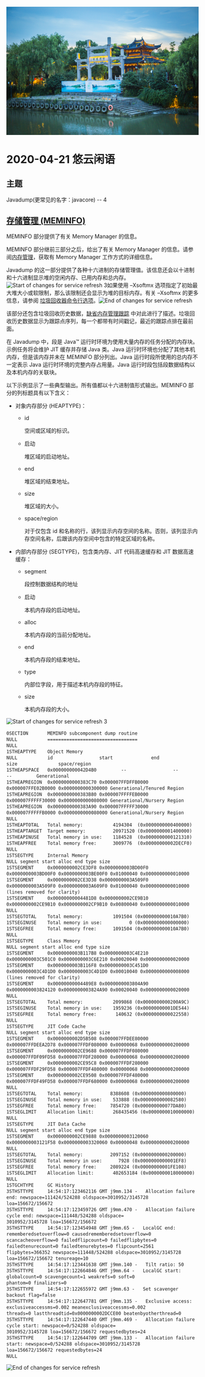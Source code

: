 ![悠云闲语](idlecloudspeak-cover.jpg)

# 2020-04-21 悠云闲语

## 主题

Javadump(更常见的名字：javacore) -- 4

## [存储管理 (MEMINFO)](https://www.ibm.com/support/knowledgecenter/zh/SSYKE2_7.0.0/com.ibm.java.aix.70.doc/diag/tools/javadump_tags_meminfo.html)

MEMINFO 部分提供了有关 Memory Manager 的信息。

MEMINFO 部分继前三部分之后，给出了有关 Memory Manager 的信息。请参阅[内存管理](https://www.ibm.com/support/knowledgecenter/zh/SSYKE2_7.0.0/com.ibm.java.aix.70.doc/diag/understanding/memory_management.html?view=kc#memory_management)，获取有 Memory Manager 工作方式的详细信息。

Javadump 的这一部分提供了各种十六进制的存储管理值。该信息还会以十进制和十六进制显示堆的空闲内存、已用内存和总内存。![Start of changes for service refresh 3](https://www.ibm.com/support/knowledgecenter/zh/SSYKE2_7.0.0/com.ibm.java.aix.70.doc/settings/images/ng_SR3.gif)如果使用 –Xsoftmx 选项指定了初始最大堆大小或软限制，那么该限制还会显示为堆的目标内存。有关 –Xsoftmx 的更多信息，请参阅 [垃圾回收器命令行选项](https://www.ibm.com/support/knowledgecenter/zh/SSYKE2_7.0.0/com.ibm.java.aix.70.doc/diag/appendixes/cmdline/commands_gc.html?view=kc)。![End of changes for service refresh](https://www.ibm.com/support/knowledgecenter/zh/SSYKE2_7.0.0/com.ibm.java.aix.70.doc/settings/images/ng_SRend.gif)

该部分还包含垃圾回收历史数据，[缺省内存管理跟踪](https://www.ibm.com/support/knowledgecenter/zh/SSYKE2_7.0.0/com.ibm.java.aix.70.doc/diag/tools/trace_default.html?view=kc#trace_default__memory) 中对此进行了描述。垃圾回收历史数据显示为跟踪点序列，每一个都带有时间戳记，最近的跟踪点排在最前面。

在 Javadump 中，段是 Java™ 运行时环境为使用大量内存的任务分配的内存块。示例任务将会维护 JIT 缓存并存储 Java 类。Java 运行时环境也分配了其他本机内存，但是该内存并未在 MEMINFO 部分列出。Java 运行时段所使用的总内存不一定表示 Java 运行时环境的完整内存占用量。Java 运行时段包括段数据结构以及本机内存的关联块。

以下示例显示了一些典型输出。所有值都以十六进制值形式输出。MEMINFO 部分的列标题具有以下含义：

- 对象内存部分 (HEAPTYPE)：

  - id

    空间或区域的标识。

  - 启动

    堆区域的启动地址。

  - end

    堆区域的结束地址。

  - size

    堆区域的大小。

  - space/region

    对于仅包含 id 和名称的行，该列显示内存空间的名称。否则，该列显示内存空间名称，后跟该内存空间中包含的特定区域的名称。

- 内部内存部分 (SEGTYPE)，包含类内存、JIT 代码高速缓存和 JIT 数据高速缓存：

  - segment

    段控制数据结构的地址 

  - 启动

    本机内存段的启动地址。

  - alloc

    本机内存段的当前分配地址。

  - end

    本机内存段的结束地址。

  - type

    内部位字段，用于描述本机内存段的特征。

  - size

    本机内存段的大小。

  

![Start of changes for service refresh 3](https://www.ibm.com/support/knowledgecenter/zh/SSYKE2_7.0.0/com.ibm.java.aix.70.doc/settings/images/ng_SR3.gif)

```
0SECTION       MEMINFO subcomponent dump routine
NULL           =================================
NULL            
1STHEAPTYPE    Object Memory
NULL           id                 start              end                size               space/region
1STHEAPSPACE   0x000000000042D4B0         --                 --                 --         Generational
1STHEAPREGION  0x0000000000383C70 0x000007FFDFFB0000 0x000007FFE02B0000 0x0000000000300000 Generational/Tenured Region
1STHEAPREGION  0x0000000000383B80 0x000007FFFFEB0000 0x000007FFFFF30000 0x0000000000080000 Generational/Nursery Region
1STHEAPREGION  0x0000000000383A90 0x000007FFFFF30000 0x000007FFFFFB0000 0x0000000000080000 Generational/Nursery Region
NULL            
1STHEAPTOTAL   Total memory:           4194304  (0x0000000000400000)
1STHEAPTARGET  Target memory:          20971520 (0x0000000001400000)
1STHEAPINUSE   Total memory in use:    1184528  (0x0000000000121310)
1STHEAPFREE    Total memory free:      3009776  (0x00000000002DECF0)
NULL            
1STSEGTYPE     Internal Memory
NULL segment start alloc end type size
1STSEGMENT     0x0000000002CE3DF8 0x0000000003BD00F0 0x0000000003BD00F0 0x0000000003BE00F0 0x01000040 0x0000000000010000
1STSEGMENT     0x0000000002CE3D38 0x0000000003A509F0 0x0000000003A509F0 0x0000000003A609F0 0x01000040 0x0000000000010000
(lines removed for clarity)
1STSEGMENT     0x00000000004481D8 0x0000000002CE9B10 0x0000000002CE9B10 0x0000000002CF9B10 0x00800040 0x0000000000010000
NULL            
1STSEGTOTAL    Total memory:           1091504 (0x000000000010A7B0)
1STSEGINUSE    Total memory in use:          0 (0x0000000000000000)
1STSEGFREE     Total memory free:      1091504 (0x000000000010A7B0)
NULL            
1STSEGTYPE     Class Memory
NULL segment start alloc end type size
1STSEGMENT     0x0000000003B117B8 0x0000000003C4E210 0x0000000003C501C0 0x0000000003C6E210 0x00020040 0x0000000000020000
1STSEGMENT     0x0000000003B116F8 0x0000000003C451D0 0x0000000003C4D1D0 0x0000000003C4D1D0 0x00010040 0x0000000000008000
(lines removed for clarity)
1STSEGMENT     0x00000000004489E8 0x0000000003804A90 0x0000000003824120 0x0000000003824A90 0x00020040 0x0000000000020000
NULL            
1STSEGTOTAL    Total memory:           2099868 (0x0000000000200A9C)
1STSEGINUSE    Total memory in use:    1959236 (0x00000000001DE544)
1STSEGFREE     Total memory free:       140632 (0x0000000000022558)
NULL            
1STSEGTYPE     JIT Code Cache
NULL segment start alloc end type size
1STSEGMENT     0x0000000002D5B508 0x000007FFDEE80000 0x000007FFDEEA2D78 0x000007FFDF080000 0x00000068 0x0000000000200000
1STSEGMENT     0x0000000002CE9688 0x000007FFDF080000 0x000007FFDF09FD58 0x000007FFDF280000 0x00000068 0x0000000000200000
1STSEGMENT     0x0000000002CE95C8 0x000007FFDF280000 0x000007FFDF29FD58 0x000007FFDF480000 0x00000068 0x0000000000200000
1STSEGMENT     0x0000000002CE9508 0x000007FFDF480000 0x000007FFDF49FD58 0x000007FFDF680000 0x00000068 0x0000000000200000
NULL            
1STSEGTOTAL    Total memory:          8388608 (0x0000000000800000)
1STSEGINUSE    Total memory in use:    533888 (0x0000000000082580)
1STSEGFREE     Total memory free:     7854720 (0x000000000077DA80)
1STSEGLIMIT    Allocation limit:       268435456 (0x0000000010000000)
NULL            
1STSEGTYPE     JIT Data Cache
NULL segment start alloc end type size
1STSEGMENT     0x0000000002CE9888 0x0000000003120060 0x0000000003121F58 0x0000000003320060 0x00000048 0x0000000000200000
NULL            
1STSEGTOTAL    Total memory:          2097152 (0x0000000000200000)
1STSEGINUSE    Total memory in use:      7928 (0x0000000000001EF8)
1STSEGFREE     Total memory free:     2089224 (0x00000000001FE108)
1STSEGLIMIT    Allocation limit:       402653184 (0x0000000018000000)
NULL            
1STGCHTYPE     GC History  
3STHSTTYPE     14:54:17:123462116 GMT j9mm.134 -   Allocation failure end: newspace=111424/524288 oldspace=3010952/3145728 
loa=156672/156672
3STHSTTYPE     14:54:17:123459726 GMT j9mm.470 -   Allocation failure cycle end: newspace=111448/524288 oldspace=
3010952/3145728 loa=156672/156672
3STHSTTYPE     14:54:17:123454948 GMT j9mm.65 -   LocalGC end: rememberedsetoverflow=0 causedrememberedsetoverflow=0 
scancacheoverflow=0 failedflipcount=0 failedflipbytes=0 failedtenurecount=0 failedtenurebytes=0 flipcount=2561 
flipbytes=366352 newspace=111448/524288 oldspace=3010952/3145728 loa=156672/156672 tenureage=10
3STHSTTYPE     14:54:17:123441638 GMT j9mm.140 -   Tilt ratio: 50
3STHSTTYPE     14:54:17:122664846 GMT j9mm.64 -   LocalGC start: globalcount=0 scavengecount=1 weakrefs=0 soft=0 
phantom=0 finalizers=0
3STHSTTYPE     14:54:17:122655972 GMT j9mm.63 -   Set scavenger backout flag=false
3STHSTTYPE     14:54:17:122647781 GMT j9mm.135 -   Exclusive access: exclusiveaccessms=0.002 meanexclusiveaccessms=0.002 
threads=0 lastthreadtid=0x0000000002DCCE00 beatenbyotherthread=0
3STHSTTYPE     14:54:17:122647440 GMT j9mm.469 -   Allocation failure cycle start: newspace=0/524288 oldspace=
3010952/3145728 loa=156672/156672 requestedbytes=24
3STHSTTYPE     14:54:17:122644709 GMT j9mm.133 -   Allocation failure start: newspace=0/524288 oldspace=3010952/3145728 
loa=156672/156672 requestedbytes=24
NULL
```

![End of changes for service refresh](https://www.ibm.com/support/knowledgecenter/zh/SSYKE2_7.0.0/com.ibm.java.aix.70.doc/settings/images/ng_SRend.gif)

 